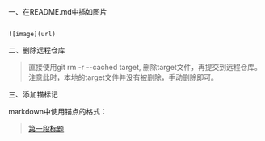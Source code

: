一、在README.md中插如图片

``` 

![image](url)

```

二、删除远程仓库

> 直接使用git rm -r --cached target, 删除target文件，再提交到远程仓库。注意此时，本地的target文件并没有被删除，手动删除即可。

三、添加锚标记

markdown中使用锚点的格式：

> <a href="#第一段的锚点名称">第一段标题</a>

